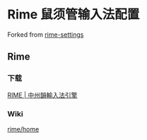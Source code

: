# Rime 鼠须管输入法配置

Forked from [rime-settings](https://github.com/wongdean/rime-settings)

## Rime

### 下载

[RIME | 中州韻輸入法引擎](https://rime.im/download/)

### Wiki

[rime/home](https://github.com/rime/home/wiki)
